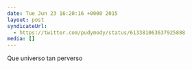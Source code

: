```yaml
---
date: Tue Jun 23 16:20:16 +0000 2015
layout: post
syndicateUrl:
  - https://twitter.com/pudymody/status/613381063637925888
media: []
---
```

Que universo tan perverso

